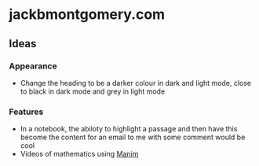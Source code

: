 # jackbmontgomery.com

## Ideas

### Appearance

- Change the heading to be a darker colour in dark and light mode, close to black in dark mode and grey in light mode

### Features

- In a notebook, the abiloty to highlight a passage and then have this become the content for an email to me with some comment would be cool
- Videos of mathematics using [Manim](https://flyingframes.readthedocs.io/en/latest/ch1.html)
